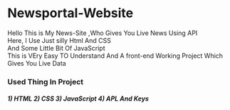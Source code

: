 # Newsportal-Website
Hello This is My News-Site ,Who Gives You Live News Using API <br>
Here, I Use Just silly Html And CSS <br>
And Some Little Bit Of JavaScript <br>
This is VEry Easy TO Understand And A front-end Working Project Which Gives You Live Data <br>

<h3>Used Thing In Project <h5>
1) HTML
2) CSS
3) JavaScript
4) APL And Keys
